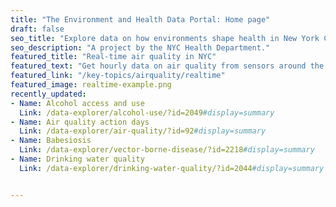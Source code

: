 ```yaml
---
title: "The Environment and Health Data Portal: Home page"
draft: false
seo_title: "Explore data on how environments shape health in New York City's neighborhoods."
seo_description: "A project by the NYC Health Department."
featured_title: "Real-time air quality in NYC"
featured_text: "Get hourly data on air quality from sensors around the city."
featured_link: "/key-topics/airquality/realtime"
featured_image: realtime-example.png
recently_updated:
- Name: Alcohol access and use
  Link: /data-explorer/alcohol-use/?id=2049#display=summary
- Name: Air quality action days
  Link: /data-explorer/air-quality/?id=92#display=summary
- Name: Babesiosis
  Link: /data-explorer/vector-borne-disease/?id=2218#display=summary
- Name: Drinking water quality
  Link: /data-explorer/drinking-water-quality/?id=2044#display=summary


---
```

